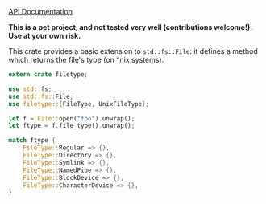 [API Documentation](http://dead10ck.github.io/filetype-rs/filetype/)

**This is a pet project, and not tested very well (contributions welcome!).
Use at your own risk.**

This crate provides a basic extension to `std::fs::File`: it defines a method
which returns the file's type (on *nix systems).

```rust
extern crate filetype;

use std::fs;
use std::fs::File;
use filetype::{FileType, UnixFileType};

let f = File::open("foo").unwrap();
let ftype = f.file_type().unwrap();

match ftype {
    FileType::Regular => {},
    FileType::Directory => {},
    FileType::Symlink => {},
    FileType::NamedPipe => {},
    FileType::BlockDevice => {},
    FileType::CharacterDevice => {},
}
```
